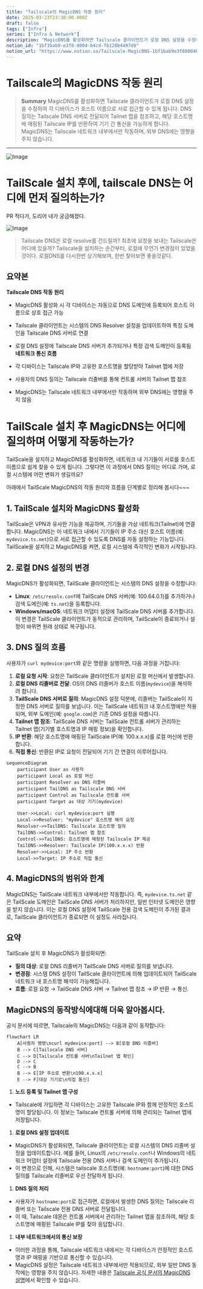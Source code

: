 ```yaml
---
title: "Tailscale의 MagicDNS 작동 원리"
date: 2025-03-23T23:38:00.000Z
draft: false
tags: ["Infra"]
series: ["Infra & Network"]
description: "MagicDNS를 활성화하면 Tailscale 클라이언트가 로컬 DNS 설정을 수정하여 각 디바이스가 호스트 이름으로 서로 접근할 수 있게 됩니다. DNS 질의는 Tailscale DNS 서버로 전달되어 Tailnet 맵을 참조하고, 해당 호스트명에 매핑된 Tailscale IP를 반환하여 기기 간 통신을 가능하게 합니다. MagicDNS는 Tailscale 네트워크 내부에서만 작동하며, 외부 DNS에는 영향을 주지 않습니다."
notion_id: "1bf1bab9-e3f8-8004-b4cd-fb120b4497d9"
notion_url: "https://www.notion.so/Tailscale-MagicDNS-1bf1bab9e3f88004b4cdfb120b4497d9"
---
```


# Tailscale의 MagicDNS 작동 원리

> **Summary**
> MagicDNS를 활성화하면 Tailscale 클라이언트가 로컬 DNS 설정을 수정하여 각 디바이스가 호스트 이름으로 서로 접근할 수 있게 됩니다. DNS 질의는 Tailscale DNS 서버로 전달되어 Tailnet 맵을 참조하고, 해당 호스트명에 매핑된 Tailscale IP를 반환하여 기기 간 통신을 가능하게 합니다. MagicDNS는 Tailscale 네트워크 내부에서만 작동하며, 외부 DNS에는 영향을 주지 않습니다.

---

![Image](https://prod-files-secure.s3.us-west-2.amazonaws.com/09ccd4d5-876c-4bba-bbdf-cc77a0a11257/2498a140-b3e0-48b6-a6e3-8f96f3927e3d/image.png?X-Amz-Algorithm=AWS4-HMAC-SHA256&X-Amz-Content-Sha256=UNSIGNED-PAYLOAD&X-Amz-Credential=ASIAZI2LB466XW5AIG2D%2F20250724%2Fus-west-2%2Fs3%2Faws4_request&X-Amz-Date=20250724T101454Z&X-Amz-Expires=3600&X-Amz-Security-Token=IQoJb3JpZ2luX2VjEAIaCXVzLXdlc3QtMiJIMEYCIQCYdBApW3epzvnH9PKtgiUvULlvCvDXX1iAaD19yge%2BtgIhAKSiTpxGgPTrbODnrU1DoSs1Bb1nSkLGs%2FqaxTEdSA2%2BKv8DCCoQABoMNjM3NDIzMTgzODA1IgzwgqcOIvP6yGfxuaUq3AMzLsREyAPqE1sILx%2BTSlPR4xVtKxJwqoEarDHa%2BMbROLEsEnkRvXITZVe6ul6dtH%2Bn6CbZAd5JSREPVn3Dhcu50WzdU57zs8WJcUNkdui9O1S%2BAyJqMVbUs0BIYDodfH9IlRH89qPnMZIq6mWOELBNik%2F3VGAHfae65TNOME5p5tvTBTTCJ81IkunMvKah6qwzTD5Wf5VkadoeK4dDRRvYFTN%2Fk5W782bIFALqdjW2BXYU1CWWzUlPbZFO4cfD9W0UMSGqE%2Fd07iAsJjKKOCQ1yqgNSQJlO4ayNytLpf%2B4kVmcbMiGq%2FwRIJBR9ROJDCZTYpVCr%2FzI%2Fxrpf3wt1eKC%2BvPAivGWKA9ocYyDreMNxjM6U4LOWZwXMst5spXSJMC69%2Fn5Dw%2BIYSSgfPoeWHziMVuaBLFwDN0SZS3gOh0HiwHBonZoEu2rQ8aZeL4h1mIyK%2BM1rX6028rMYsusKogIGbdOwxqnpR%2BJOwBee%2Fg8G6DPILTrD4EGHWWoH5mwHo%2F%2F5kjShKsoBpJEW%2FDWW%2BcU3snPHiTUVCpg1bx78M3jzjwfBGS9P5yQAbHX1yxjpQtqA%2B96y0%2FRFpTA8e1gEYf3DHBBnp%2FXZdOpSi1Oewe2qfnBcfph7Asw%2Fl95%2FTCg9ofEBjqkASi%2Fsm7l%2FC1N8JecsTQ7t%2BN1WLOSxsQbf2UgQnAmGuUelDuKjTrWdU8NMf%2BhXAuNm4ErtQgEm1lT807ok76%2BnHXDwCdGz5OEZBbAnQtRp%2FSm%2B7riMC9lVup1xJYTcPFzrGO%2BGB5mU2gPUAmW%2FGh2Zoy38IK08pBsCA9yDTUGZfBy1H5q%2BfxIggXYzPs8Kjb1zObaWHTcp1Fz4DPJXNmBdu8jmwGy&X-Amz-Signature=47c795adb8b83b11c65e30d2b74f7022ea81b0a54ca499bfed881a0e5a1da89b&X-Amz-SignedHeaders=host&x-amz-checksum-mode=ENABLED&x-id=GetObject)

# TailScale 설치 후에, tailscale DNS는 어디에 먼저 질의하는가?

PR 적다가, 도리어 내가 궁금해졌다.

![Image](https://prod-files-secure.s3.us-west-2.amazonaws.com/09ccd4d5-876c-4bba-bbdf-cc77a0a11257/5ced5652-4c02-4d83-9ece-92bf5c66bb35/image.png?X-Amz-Algorithm=AWS4-HMAC-SHA256&X-Amz-Content-Sha256=UNSIGNED-PAYLOAD&X-Amz-Credential=ASIAZI2LB466XW5AIG2D%2F20250724%2Fus-west-2%2Fs3%2Faws4_request&X-Amz-Date=20250724T101454Z&X-Amz-Expires=3600&X-Amz-Security-Token=IQoJb3JpZ2luX2VjEAIaCXVzLXdlc3QtMiJIMEYCIQCYdBApW3epzvnH9PKtgiUvULlvCvDXX1iAaD19yge%2BtgIhAKSiTpxGgPTrbODnrU1DoSs1Bb1nSkLGs%2FqaxTEdSA2%2BKv8DCCoQABoMNjM3NDIzMTgzODA1IgzwgqcOIvP6yGfxuaUq3AMzLsREyAPqE1sILx%2BTSlPR4xVtKxJwqoEarDHa%2BMbROLEsEnkRvXITZVe6ul6dtH%2Bn6CbZAd5JSREPVn3Dhcu50WzdU57zs8WJcUNkdui9O1S%2BAyJqMVbUs0BIYDodfH9IlRH89qPnMZIq6mWOELBNik%2F3VGAHfae65TNOME5p5tvTBTTCJ81IkunMvKah6qwzTD5Wf5VkadoeK4dDRRvYFTN%2Fk5W782bIFALqdjW2BXYU1CWWzUlPbZFO4cfD9W0UMSGqE%2Fd07iAsJjKKOCQ1yqgNSQJlO4ayNytLpf%2B4kVmcbMiGq%2FwRIJBR9ROJDCZTYpVCr%2FzI%2Fxrpf3wt1eKC%2BvPAivGWKA9ocYyDreMNxjM6U4LOWZwXMst5spXSJMC69%2Fn5Dw%2BIYSSgfPoeWHziMVuaBLFwDN0SZS3gOh0HiwHBonZoEu2rQ8aZeL4h1mIyK%2BM1rX6028rMYsusKogIGbdOwxqnpR%2BJOwBee%2Fg8G6DPILTrD4EGHWWoH5mwHo%2F%2F5kjShKsoBpJEW%2FDWW%2BcU3snPHiTUVCpg1bx78M3jzjwfBGS9P5yQAbHX1yxjpQtqA%2B96y0%2FRFpTA8e1gEYf3DHBBnp%2FXZdOpSi1Oewe2qfnBcfph7Asw%2Fl95%2FTCg9ofEBjqkASi%2Fsm7l%2FC1N8JecsTQ7t%2BN1WLOSxsQbf2UgQnAmGuUelDuKjTrWdU8NMf%2BhXAuNm4ErtQgEm1lT807ok76%2BnHXDwCdGz5OEZBbAnQtRp%2FSm%2B7riMC9lVup1xJYTcPFzrGO%2BGB5mU2gPUAmW%2FGh2Zoy38IK08pBsCA9yDTUGZfBy1H5q%2BfxIggXYzPs8Kjb1zObaWHTcp1Fz4DPJXNmBdu8jmwGy&X-Amz-Signature=2fd1fcf70dc5772aa5e2750088accd996783205965c7675e00e906b6f116db72&X-Amz-SignedHeaders=host&x-amz-checksum-mode=ENABLED&x-id=GetObject)

> Tailscale DNS은 로컬 resolve를 건드릴까? 최초에 요청을 보내는 Tailscale은 어디에 있을까? Tailscale을 설치하는 순간부터, 로컬에 무언가 변경점이 있었을것이다. 로컬DNS를 다시한번 상기해보며, 한번 찾아보면 좋을것같다.

## 요약본

**Tailscale DNS 작동 원리**

- MagicDNS 활성화 시 각 디바이스는 자동으로 DNS 도메인에 등록되어 호스트 이름으로 상호 접근 가능
- Tailscale 클라이언트는 시스템의 DNS Resolver 설정을 업데이트하여 특정 도메인을 Tailscale DNS 서버로 연결
- 로컬 DNS 설정에 Tailscale DNS 서버가 추가되거나 특정 검색 도메인이 등록됨
**네트워크 통신 흐름**

- 각 디바이스는 Tailscale IP와 고유한 호스트명을 할당받아 Tailnet 맵에 저장
- 사용자의 DNS 질의는 Tailscale 리졸버를 통해 컨트롤 서버의 Tailnet 맵 참조
- MagicDNS는 Tailscale 네트워크 내부에서만 작동하며 외부 DNS에는 영향을 주지 않음
# TailScale 설치 후 MagicDNS는 어디에 질의하며 어떻게 작동하는가?

TailScale을 설치하고 MagicDNS를 활성화하면, 네트워크 내 기기들이 서로를 호스트 이름으로 쉽게 찾을 수 있게 됩니다. 그렇다면 이 과정에서 DNS 질의는 어디로 가며, 로컬 시스템에 어떤 변화가 생길까요? 

아래에서 TailScale MagicDNS의 작동 원리와 흐름을 단계별로 정리해 봅시다~~~

## 1. TailScale 설치와 MagicDNS 활성화

TailScale은 VPN과 유사한 기능을 제공하며, 기기들을 가상 네트워크(Tailnet)에 연결합니다. MagicDNS는 이 네트워크 내에서 기기들이 IP 주소 대신 호스트 이름(예: `mydevice.ts.net`)으로 서로 접근할 수 있도록 DNS를 자동 설정하는 기능입니다. TailScale을 설치하고 MagicDNS를 켜면, 로컬 시스템에 즉각적인 변화가 시작됩니다.

## 2. 로컬 DNS 설정의 변경

MagicDNS가 활성화되면, TailScale 클라이언트는 시스템의 DNS 설정을 수정합니다:

- **Linux**: `/etc/resolv.conf`에 TailScale DNS 서버(예: 100.64.0.1)를 추가하거나 검색 도메인(예: `ts.net`)을 등록합니다.
- **Windows/macOS**: 네트워크 어댑터 설정에 TailScale DNS 서버를 추가합니다.
이 변경은 TailScale 클라이언트가 동적으로 관리하며, TailScale이 종료되거나 설정이 바뀌면 원래 상태로 복구됩니다.
## 3. DNS 질의 흐름

사용자가 `curl mydevice:port`와 같은 명령을 실행하면, 다음 과정을 거칩니다:

1. **로컬 요청 시작**: 요청은 TailScale 클라이언트가 설치된 로컬 머신에서 발생합니다.
1. **로컬 DNS 리졸버로 전달**: OS의 DNS 리졸버가 호스트 이름(`mydevice`)을 해석하려 합니다.
1. **TailScale DNS 서버로 질의**: MagicDNS 설정 덕분에, 리졸버는 TailScale이 지정한 DNS 서버로 질의를 보냅니다. 이는 TailScale 네트워크 내 호스트명에만 적용되며, 외부 도메인(예: `google.com`)은 기존 DNS 설정을 따릅니다.
1. **Tailnet 맵 참조**: TailScale DNS 서버는 TailScale 컨트롤 서버가 관리하는 Tailnet 맵(기기별 호스트명과 IP 매핑 정보)을 확인합니다.
1. **IP 반환**: 해당 호스트명에 매핑된 TailScale IP(예: 100.x.x.x)를 로컬 머신에 반환합니다.
1. **직접 통신**: 반환된 IP로 요청이 전달되어 기기 간 연결이 이루어집니다.
```mermaid
sequenceDiagram
    participant User as 사용자
    participant Local as 로컬 머신
    participant Resolver as DNS 리졸버
    participant TailDNS as Tailscale DNS 서버
    participant Control as Tailscale 컨트롤 서버
    participant Target as 대상 기기(mydevice)
    
    User->>Local: curl mydevice:port 실행
    Local->>Resolver: "mydevice" 호스트명 해석 요청
    Resolver->>TailDNS: Tailscale 호스트명 질의
    TailDNS->>Control: Tailnet 맵 참조
    Control->>TailDNS: 호스트명에 매핑된 Tailscale IP 제공
    TailDNS->>Resolver: Tailscale IP(100.x.x.x) 반환
    Resolver->>Local: IP 주소 반환
    Local->>Target: IP 주소로 직접 통신
```

## 4. MagicDNS의 범위와 한계

MagicDNS는 TailScale 네트워크 내부에서만 작동합니다. 즉, `mydevice.ts.net` 같은 TailScale 도메인은 TailScale DNS 서버가 처리하지만, 일반 인터넷 도메인은 영향을 받지 않습니다. 이는 로컬 DNS 설정에 TailScale 전용 검색 도메인이 추가된 결과로, TailScale 클라이언트가 종료되면 이 설정도 사라집니다.

## 요약

TailScale 설치 후 MagicDNS가 활성화되면:

- **질의 대상**: 로컬 DNS 리졸버가 TailScale DNS 서버로 질의를 보냅니다.
- **변경점**: 시스템 DNS 설정이 TailScale 클라이언트에 의해 업데이트되어 TailScale 네트워크 내 호스트명 해석이 가능해집니다.
- **흐름**: 로컬 요청 → TailScale DNS 서버 → Tailnet 맵 참조 → IP 반환 → 통신.
## MagicDNS의 동작방식에대해 더욱 알아봅시다.

공식 문서에 따르면, Tailscale의 MagicDNS는 다음과 같이 동작합니다:

```mermaid
flowchart LR
    A[사용자 명령\ncurl mydevice:port] --> B[로컬 DNS 리졸버]
    B --> C[Tailscale DNS 서버]
    C --> D[Tailscale 컨트롤 서버\nTailnet 맵 확인]
    D --> C
    C --> B
    B --> E[IP 주소로 변환\n100.x.x.x]
    E --> F[대상 기기로\n직접 통신]
```

1. **노드 등록 및 Tailnet 맵 구성**
  - Tailscale에 가입하면 각 디바이스는 고유한 Tailscale IP와 함께 안정적인 호스트명이 할당됩니다. 이 정보는 Tailscale 컨트롤 서버에 의해 관리되는 Tailnet 맵에 저장됩니다.
1. **로컬 DNS 설정 업데이트**
  - MagicDNS가 활성화되면, Tailscale 클라이언트는 로컬 시스템의 DNS 리졸버 설정을 업데이트합니다. 예를 들어, Linux의 `/etc/resolv.conf`나 Windows의 네트워크 어댑터 설정에 Tailscale 전용 DNS 서버나 검색 도메인이 추가됩니다.
  - 이 변경으로 인해, 시스템은 tailscale 호스트명(예: `hostname:port`)에 대한 DNS 질의를 Tailscale 리졸버로 우선 전달하게 됩니다.
1. **DNS 질의 처리**
  - 사용자가 `hostname:port`로 접근하면, 로컬에서 발생한 DNS 질의는 Tailscale 리졸버 또는 Tailscale 전용 DNS 서버로 전달됩니다.
  - 이 때, Tailscale 데몬은 컨트롤 서버에서 관리하는 Tailnet 맵을 참조하여, 해당 호스트명에 매핑된 Tailscale IP를 찾아 응답합니다.
1. **내부 네트워크에서의 통신 보장**
  - 이러한 과정을 통해, Tailscale 네트워크 내에서는 각 디바이스가 안정적인 호스트명과 IP 매핑을 기반으로 통신할 수 있습니다.
  - MagicDNS 설정은 Tailscale 네트워크 내부에서만 적용되므로, 외부 일반 DNS 동작에는 영향을 주지 않습니다.
자세한 내용은 [Tailscale 공식 문서의 MagicDNS 설명](https://tailscale.com/kb/1019/magicdns/)에서 확인할 수 있습니다.


